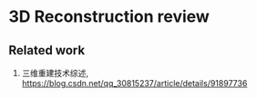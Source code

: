 # 3D Reconstruction review
## Related work
1. 三维重建技术综述, https://blog.csdn.net/qq_30815237/article/details/91897736
